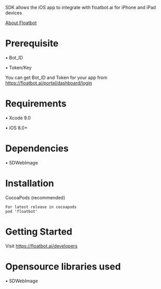 SDK allows the iOS app to integrate with floatbot.ai for iPhone and iPad devices

[About Floatbot](http://floatbot.ai)

# Prerequisite

• Bot_ID

• Token/Key

You can get Bot_ID and Token for your app from https://floatbot.ai/portal/dashboard/login

# Requirements

• Xcode 9.0

•	iOS 8.0+

# Dependencies

•	SDWebImage

# Installation

  CocoaPods (recommended)
  
    For latest release in cocoapods
    pod 'floatbot'

# Getting Started
  Visit https://floatbot.ai/developers
  
# Opensource libraries used
•	SDWebImage

